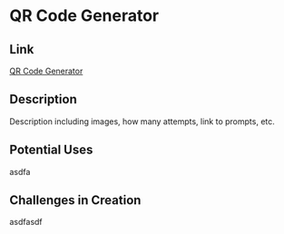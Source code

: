 # QR Code Generator

## Link

[QR Code Generator](https://corydave.github.io/websitetest/claude/qr/)

## Description

Description including images, how many attempts, link to prompts, etc.

## Potential Uses

asdfa

## Challenges in Creation

asdfasdf


